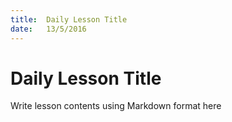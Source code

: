 ```yaml
---
title:  Daily Lesson Title
date:   13/5/2016
---
```


# Daily Lesson Title

Write lesson contents using Markdown format here